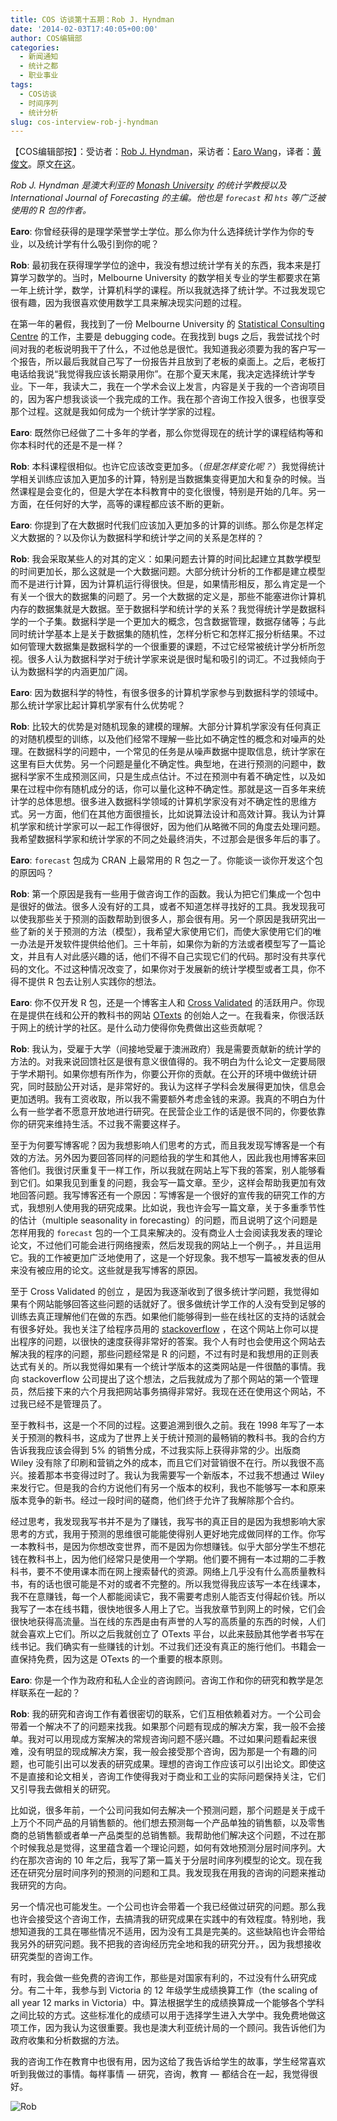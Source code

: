 ```yaml
---
title: COS 访谈第十五期：Rob J. Hyndman
date: '2014-02-03T17:40:05+00:00'
author: COS编辑部
categories:
  - 新闻通知
  - 统计之都
  - 职业事业
tags:
  - COS访谈
  - 时间序列
  - 统计分析
slug: cos-interview-rob-j-hyndman
---
```


【COS编辑部按】：受访者：[Rob J. Hyndman](http://robjhyndman.com/)，采访者：[Earo Wang](http://earo.me/)，译者：[黄俊文](http://www.fyears.org/)。原文[在这](http://earo.me/2014/01/interview-with-rob/)。

_Rob J. Hyndman 是澳大利亚的 [Monash University](http://www.monash.edu/) 的统计学教授以及 International Journal of Forecasting 的主编。他也是 `forecast` 和 `hts` 等广泛被使用的 R 包的作者。_

**Earo**: 你曾经获得的是理学荣誉学士学位。那么你为什么选择统计学作为你的专业，以及统计学有什么吸引到你的呢？

**Rob**: 最初我在获得理学学位的途中，我没有想过统计学有关的东西，我本来是打算学习数学的。当时，Melbourne University 的数学相关专业的学生都要求在第一年上统计学，数学，计算机科学的课程。所以我就选择了统计学。不过我发现它很有趣，因为我很喜欢使用数学工具来解决现实问题的过程。<!--more-->

在第一年的暑假，我找到了一份 Melbourne University 的 [Statistical Consulting Centre](http://www.scc.ms.unimelb.edu.au/) 的工作，主要是 debugging code。在我找到 bugs 之后，我尝试找个时间对我的老板说明我干了什么，不过他总是很忙。我知道我必须要为我的客户写一个报告，所以最后我就自己写了一份报告并且放到了老板的桌面上。之后，老板打电话给我说“我觉得我应该长期录用你”。在那个夏天末尾，我决定选择统计学专业。下一年，我读大二，我在一个学术会议上发言，内容是关于我的一个咨询项目的，因为客户想我谈谈一个我完成的工作。我在那个咨询工作投入很多，也很享受那个过程。这就是我如何成为一个统计学学家的过程。

**Earo**: 既然你已经做了二十多年的学者，那么你觉得现在的统计学的课程结构等和你本科时代的还是不是一样？

**Rob**: 本科课程很相似。也许它应该改变更加多。（_但是怎样变化呢？_）我觉得统计学相关训练应该加入更加多的计算，特别是当数据集变得更加大和复杂的时候。当然课程是会变化的，但是大学在本科教育中的变化很慢，特别是开始的几年。另一方面，在任何好的大学，高等的课程都应该不断的更新。

**Earo**: 你提到了在大数据时代我们应该加入更加多的计算的训练。那么你是怎样定义大数据的？以及你认为数据科学和统计学之间的关系是怎样的？

**Rob**: 我会采取某些人的对其的定义：如果问题去计算的时间比起建立其数学模型的时间更加长，那么这就是一个大数据问题。大部分统计分析的工作都是建立模型而不是进行计算，因为计算机运行得很快。但是，如果情形相反，那么肯定是一个有关一个很大的数据集的问题了。另一个大数据的定义是，那些不能塞进你计算机内存的数据集就是大数据。至于数据科学和统计学的关系？我觉得统计学是数据科学的一个子集。数据科学是一个更加大的概念，包含数据管理，数据存储等；与此同时统计学基本上是关于数据集的随机性，怎样分析它和怎样汇报分析结果。不过如何管理大数据集是数据科学的一个很重要的课题，不过它经常被统计学分析所忽视。很多人认为数据科学对于统计学家来说是很时髦和吸引的词汇。不过我倾向于认为数据科学的内涵更加广阔。

**Earo**: 因为数据科学的特性，有很多很多的计算机学家参与到数据科学的领域中。那么统计学家比起计算机学家有什么优势呢？

**Rob**: 比较大的优势是对随机现象的建模的理解。大部分计算机学家没有任何真正的对随机模型的训练，以及他们经常不理解一些比如不确定性的概念和对噪声的处理。在数据科学的问题中，一个常见的任务是从噪声数据中提取信息，统计学家在这里有巨大优势。另一个问题是量化不确定性。典型地，在进行预测的问题中，数据科学家不生成预测区间，只是生成点估计。不过在预测中有着不确定性，以及如果在过程中你有随机成分的话，你可以量化这种不确定性。那就是这一百多年来统计学的总体思想。很多进入数据科学领域的计算机学家没有对不确定性的思维方式。另一方面，他们在其他方面很擅长，比如说算法设计和高效计算。我认为计算机学家和统计学家可以一起工作得很好，因为他们从略微不同的角度去处理问题。我希望数据科学家和统计学家的不同之处最终消失，不过那会是很多年后的事了。

**Earo**: `forecast` 包成为 CRAN 上最常用的 R 包之一了。你能谈一谈你开发这个包的原因吗？

**Rob**: 第一个原因是我有一些用于做咨询工作的函数。我认为把它们集成一个包中是很好的做法。很多人没有好的工具，或者不知道怎样寻找好的工具。我发现我可以使我那些关于预测的函数帮助到很多人，那会很有用。另一个原因是我研究出一些了新的关于预测的方法（模型），我希望大家使用它们，而使大家使用它们的唯一办法是开发软件提供给他们。三十年前，如果你为新的方法或者模型写了一篇论文，并且有人对此感兴趣的话，他们不得不自己实现它们的代码。那时没有共享代码的文化。不过这种情况改变了，如果你对于发展新的统计学模型或者工具，你不得不提供 R 包去让别人实践你的想法。

**Earo**: 你不仅开发 R 包，还是一个博客主人和 [Cross Validated](http://stats.stackexchange.com/) 的活跃用户。你现在是提供在线和公开的教科书的网站 [OTexts](https://www.otexts.org/) 的创始人之一。在我看来，你很活跃于网上的统计学的社区。是什么动力使得你免费做出这些贡献呢？

**Rob**: 我认为，受雇于大学（间接地受雇于澳洲政府）我是需要贡献新的统计学的方法的。对我来说回馈社区是很有意义很值得的。我不明白为什么论文一定要局限于学术期刊。如果你想有所作为，你要公开你的贡献。在公开的环境中做统计研究，同时鼓励公开对话，是非常好的。我认为这样子学科会发展得更加快，信息会更加透明。我有工资收取，所以我不需要额外考虑金钱的来源。我真的不明白为什么有一些学者不愿意开放地进行研究。在民营企业工作的话是很不同的，你要依靠你的研究来维持生活。不过我不需要这样子。

至于为何要写博客呢？因为我想影响人们思考的方式，而且我发现写博客是一个有效的方法。另外因为要回答同样的问题给我的学生和其他人，因此我也用博客来回答他们。我很讨厌重复干一样工作，所以我就在网站上写下我的答案，别人能够看到它们。如果我见到重复的问题，我会写一篇文章。至少，这样会帮助我更加有效地回答问题。我写博客还有一个原因：写博客是一个很好的宣传我的研究工作的方式，我想别人使用我的研究成果。比如说，我也许会写一篇文章，关于多重季节性的估计（multiple seasonality in forecasting）的问题，而且说明了这个问题是怎样用我的 `forecast` 包的一个工具来解决的。没有商业人士会阅读我发表的理论论文，不过他们可能会进行网络搜索，然后发现我的网站上一个例子。，并且运用它。我的工作被更加广泛地使用了，这是一个好现象。我不想写一篇被发表的但从来没有被应用的论文。这些就是我写博客的原因。

至于 Cross Validated 的创立 ，是因为我逐渐收到了很多统计学问题，我觉得如果有个网站能够回答这些问题的话就好了。很多做统计学工作的人没有受到足够的训练去真正理解他们在做的东西。如果他们能够得到一些在线社区的支持的话就会有很多好处。我也关注了给程序员用的 [stackoverflow](http://stackoverflow.com/) ，在这个网站上你可以提出程序的问题，以很快的速度获得非常好的答案。我个人有时也会使用这个网站去解决我的程序的问题，那些问题经常是 R 的问题，不过有时是和我想用的正则表达式有关的。所以我觉得如果有一个统计学版本的这类网站是一件很酷的事情。我向 stackoverflow 公司提出了这个想法，之后我就成为了那个网站的第一个管理员，然后接下来的六个月我把网站事务搞得非常好。我现在还在使用这个网站，不过我已经不是管理员了。

至于教科书，这是一个不同的过程。这要追溯到很久之前。我在 1998 年写了一本关于预测的教科书，这成为了世界上关于统计预测的最畅销的教科书。我的合约方告诉我我应该会得到 5% 的销售分成，不过我实际上获得非常的少。出版商 Wiley 没有除了印刷和营销之外的成本，而且它们对营销很不在行。所以我很不高兴。接着那本书变得过时了。我认为我需要写一个新版本，不过我不想通过 Wiley 来发行它。但是我的合约方说他们有另一个版本的权利，我也不能够写一本和原来版本竞争的新书。经过一段时间的磋商，他们终于允许了我解除那个合约。

经过思考，我发现我写书并不是为了赚钱，我写书的真正目的是因为我想影响大家思考的方式，我用于预测的思维很可能能使得别人更好地完成做同样的工作。你写一本教科书，是因为你想改变世界，而不是因为你想赚钱。似乎大部分学生不想花钱在教科书上，因为他们经常只是使用一个学期。他们要不拥有一本过期的二手教科书，要不不使用课本而在网上搜索替代的资源。网络上几乎没有什么高质量教科书，有的话也很可能是不对的或者不完整的。所以我觉得我应该写一本在线课本，我不在意赚钱，每一个人都能阅读它，我不需要考虑别人能否支付得起价钱。所以我写了一本在线书籍，很快地很多人用上了它。当我放章节到网上的时候，它们会很快地获得高流量。当在线的东西是由有声誉的人写的高质量的东西的时候，人们就会喜欢上它们。所以之后我就创立了 OTexts 平台，以此来鼓励其他学者书写在线书记。我们确实有一些赚钱的计划。不过我们还没有真正的施行他们。书籍会一直保持免费，因为这是 OTexts 的一个重要的根本原则。

**Earo**: 你是一个作为政府和私人企业的咨询顾问。咨询工作和你的研究和教学是怎样联系在一起的？

**Rob**: 我的研究和咨询工作有着很密切的联系，它们互相依赖着对方。一个公司会带着一个解决不了的问题来找我。如果那个问题有现成的解决方案，我一般不会接单。我对可以用现成方案解决的常规咨询问题不感兴趣。不过如果问题看起来很难，没有明显的现成解决方案，我一般会接受那个咨询，因为那是一个有趣的问题，也可能引出可以发表的研究成果。理想的咨询工作应该可以引出论文。即使这不是直接和论文相关，咨询工作使得我对于商业和工业的实际问题保持关注，它们又引导我去做相关的研究。

比如说，很多年前，一个公司问我如何去解决一个预测问题，那个问题是关于成千上万个不同产品的月销售额的。他们想去预测每一个产品单独的销售额，以及零售商的总销售额或者单一产品类型的总销售额。我帮助他们解决这个问题，不过在那个时候我总是觉得，这里蕴含着一个理论问题，如何有效地预测分层时间序列。大约在那次咨询的 10 年之后，我写了第一篇关于分层时间序列模型的论文。现在我还在研究分层时间序列的预测的问题和工具。我发现我在用我的咨询的问题来推动我研究的方向。

另一个情况也可能发生。一个公司也许会带着一个我已经做过研究的问题。那么我也许会接受这个咨询工作，去搞清我的研究成果在实践中的有效程度。特别地，我想知道我的工具在哪些情况不适用，因为没有工具是完美的。这些缺陷也许会带给我另外的研究问题。我不把我的咨询经历完全地和我的研究分开。，因为我想接收研究类型的咨询工作。

有时，我会做一些免费的咨询工作，那些是对国家有利的，不过没有什么研究成分。有二十年，我参与到 Victoria 的 12 年级学生成绩换算工作（the scaling of all year 12 marks in Victoria）中。算法根据学生的成绩换算成一个能够各个学科之间比较的方式。这些标准化的成绩可以用于选择学生进入大学中。我免费地做这项工作，因为我认为这很重要。我也是澳大利亚统计局的一个顾问。我告诉他们为政府收集和分析数据的方法。

我的咨询工作在教育中也很有用，因为这给了我告诉给学生的故事，学生经常喜欢听到我做过的事情。每样事情 &#8212; 研究，咨询，教育 &#8212; 都结合在一起，我觉得很好。

![Rob](https://dl.dropboxusercontent.com/u/7131169/earo.me/rob.JPG)
